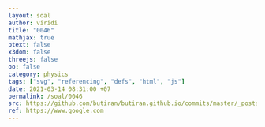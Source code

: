 ```yaml
---
layout: soal
author: viridi
title: "0046"
mathjax: true
ptext: false
x3dom: false
threejs: false
oo: false
category: physics
tags: ["svg", "referencing", "defs", "html", "js"]
date: 2021-03-14 08:31:00 +07
permalink: /soal/0046
src: https://github.com/butiran/butiran.github.io/commits/master/_posts/soal/04/2021-03-14-svg-defs-use-js.md
ref: https://www.google.com
---
```


